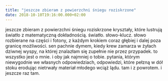 ```yaml
---
title: "jeszcze zbieram z powierzchni śniegu roziskrzone"
date: 2018-10-10T19:16:00.000+02:00
---
```

jeszcze zbieram z powierzchni śniegu roziskrzone kryształy, które lustrują światło z matematyczną dokładnością. światło. słowo-klucz. słowo rozbierane na części i fotony, z każdym krokiem coraz głębiej i dalej poza granicę możliwości. sen pachnie dymem, kiedy krew zamarza w żyłach dziwnej wyspy, na której znalazłam się zupełnie nie przez przypadek. to wszystko jest o mnie. i oby jak najmniej o tobie. pytania, którym niewygodnie we własnych odpowiedziach, odpowiedzi, które pełzną w dół stoku erodując nietrwały materiał młodego wciąż lądu. tam i z powrotem. i jeszcze raz tam.
